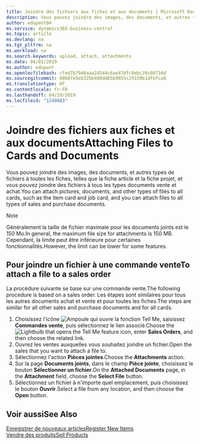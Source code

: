 ```yaml
---
title: Joindre des fichiers aux fiches et aux documents | Microsoft Docs
description: Vous pouvez joindre des images, des documents, et autres types de fichiers à toutes les fiches et à tous les types documents vente et achat.
author: edupont04
ms.service: dynamics365-business-central
ms.topic: article
ms.devlang: na
ms.tgt_pltfrm: na
ms.workload: na
ms.search.keywords: upload, attach, attachments
ms.date: 04/01/2019
ms.author: edupont
ms.openlocfilehash: cfed7b7946aaa24544c6ae47dfc9ebc39c00716d
ms.sourcegitcommit: 60b87e5eb32bb408dd65b9855c29159b1dfbfca8
ms.translationtype: HT
ms.contentlocale: fr-FR
ms.lasthandoff: 04/29/2019
ms.locfileid: "1240883"
---
```

# <a name="attaching-files-to-cards-and-documents"></a><span data-ttu-id="d045c-103">Joindre des fichiers aux fiches et aux documents</span><span class="sxs-lookup"><span data-stu-id="d045c-103">Attaching Files to Cards and Documents</span></span>
<span data-ttu-id="d045c-104">Vous pouvez joindre des images, des documents, et autres types de fichiers à toutes les fiches, telles que la fiche article et la fiche projet, et vous pouvez joindre des fichiers à tous les types documents vente et achat.</span><span class="sxs-lookup"><span data-stu-id="d045c-104">You can attach pictures, documents, and other types of files to all cards, such as the item card and job card, and you can attach files to all types of sales and purchase documents.</span></span>

> [!Note]
> <span data-ttu-id="d045c-105">Généralement la taille de fichier maximale pour les documents joints est le 150 Mo.</span><span class="sxs-lookup"><span data-stu-id="d045c-105">In general, the maximum file size for attachments is 150 MB.</span></span> <span data-ttu-id="d045c-106">Cependant, la limite peut être inférieure pour certaines fonctionnalités.</span><span class="sxs-lookup"><span data-stu-id="d045c-106">However, the limit can be lower for some features.</span></span> 

## <a name="to-attach-a-file-to-a-sales-order"></a><span data-ttu-id="d045c-107">Pour joindre un fichier à une commande vente</span><span class="sxs-lookup"><span data-stu-id="d045c-107">To attach a file to a sales order</span></span>
<span data-ttu-id="d045c-108">La procédure suivante se base sur une commande vente.</span><span class="sxs-lookup"><span data-stu-id="d045c-108">The following procedure is based on a sales order.</span></span> <span data-ttu-id="d045c-109">Les étapes sont similaires pour tous les autres documents achat et vente et pour toutes les fiches.</span><span class="sxs-lookup"><span data-stu-id="d045c-109">The steps are similar for all other sales and purchase documents and for all cards.</span></span>

1. <span data-ttu-id="d045c-110">Choisissez l'icône ![Ampoule qui ouvre la fonction Tell Me](media/ui-search/search_small.png "Dites-moi ce que vous voulez faire"), saisissez **Commandes vente**, puis sélectionnez le lien associé.</span><span class="sxs-lookup"><span data-stu-id="d045c-110">Choose the ![Lightbulb that opens the Tell Me feature](media/ui-search/search_small.png "Tell me what you want to do") icon, enter **Sales Orders**, and then choose the related link.</span></span>
2. <span data-ttu-id="d045c-111">Ouvrez les ventes auxquelles vous souhaitez joindre un fichier.</span><span class="sxs-lookup"><span data-stu-id="d045c-111">Open the sales that you want to attach a file to.</span></span>
3. <span data-ttu-id="d045c-112">Sélectionnez l'action **Pièces jointes**.</span><span class="sxs-lookup"><span data-stu-id="d045c-112">Choose the **Attachments** action.</span></span>
4. <span data-ttu-id="d045c-113">Sur la page **Documents joints**, dans le champ **Pièce jointe**, choisissez le bouton **Sélectionner un fichier**.</span><span class="sxs-lookup"><span data-stu-id="d045c-113">On the **Attached Documents** page, in the **Attachment** field, choose the **Select File** button.</span></span>
5. <span data-ttu-id="d045c-114">Sélectionnez un fichier à n'importe quel emplacement, puis choisissez le bouton **Ouvrir**.</span><span class="sxs-lookup"><span data-stu-id="d045c-114">Select a file from any location, and then choose the **Open** button.</span></span>

## <a name="see-also"></a><span data-ttu-id="d045c-115">Voir aussi</span><span class="sxs-lookup"><span data-stu-id="d045c-115">See Also</span></span>
[<span data-ttu-id="d045c-116">Enregistrer de nouveaux articles</span><span class="sxs-lookup"><span data-stu-id="d045c-116">Register New Items</span></span>](inventory-how-register-new-items.md)  
[<span data-ttu-id="d045c-117">Vendre des produits</span><span class="sxs-lookup"><span data-stu-id="d045c-117">Sell Products</span></span>](sales-how-sell-products.md)
